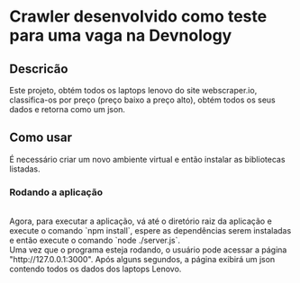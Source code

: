 # Crawler desenvolvido como teste para uma vaga na Devnology

## Descricão

Este projeto, obtém todos os laptops lenovo do site webscraper.io, classifica-os por preço (preço baixo a preço alto), obtém todos os seus dados e retorna como um json.

## Como usar

É necessário criar um novo ambiente virtual e então instalar as bibliotecas listadas.

### Rodando a aplicação

<br>
Agora, para executar a aplicação, vá até o diretório raiz da aplicação e execute o comando `npm install`, espere as dependências serem instaladas e então execute o comando `node ./server.js`.
<br>
Uma vez que o programa esteja rodando, o usuário pode acessar a página "http://127.0.0.1:3000". Após alguns segundos, a página exibirá um json contendo todos os dados dos laptops Lenovo.
